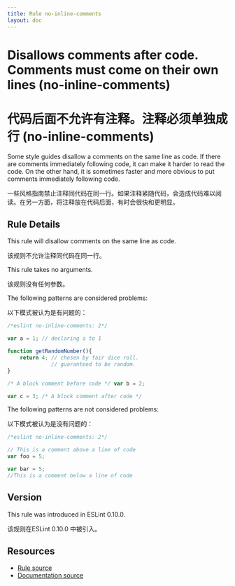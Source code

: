 ```yaml
---
title: Rule no-inline-comments
layout: doc
---
```

<!-- Note: No pull requests accepted for this file. See README.md in the root directory for details. -->

# Disallows comments after code. Comments must come on their own lines (no-inline-comments)

# 代码后面不允许有注释。注释必须单独成行 (no-inline-comments)

Some style guides disallow a comments on the same line as code.
If there are comments immediately following code, it can make it harder to read the code.
On the other hand, it is sometimes faster and more obvious to put comments immediately following code.

一些风格指南禁止注释同代码在同一行。如果注释紧随代码，会造成代码难以阅读。在另一方面，将注释放在代码后面，有时会很快和更明显。

## Rule Details

This rule will disallow comments on the same line as code.

该规则不允许注释同代码在同一行。

This rule takes no arguments.

该规则没有任何参数。

The following patterns are considered problems:

以下模式被认为是有问题的：

```js
/*eslint no-inline-comments: 2*/

var a = 1; // declaring a to 1

function getRandomNumber(){
    return 4; // chosen by fair dice roll.
              // guaranteed to be random.
}

/* A block comment before code */ var b = 2;

var c = 3; /* A block comment after code */
```

The following patterns are not considered problems:

以下模式被认为是没有问题的：

```js
/*eslint no-inline-comments: 2*/

// This is a comment above a line of code
var foo = 5;

var bar = 5;
//This is a comment below a line of code
```

## Version

This rule was introduced in ESLint 0.10.0.

该规则在ESLint 0.10.0 中被引入。

## Resources

* [Rule source](https://github.com/eslint/eslint/tree/master/lib/rules/no-inline-comments.js)
* [Documentation source](https://github.com/eslint/eslint/tree/master/docs/rules/no-inline-comments.md)
